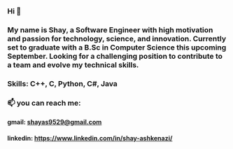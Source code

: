 ### Hi 👋
### My name is Shay, a Software Engineer with high motivation and passion for technology, science, and innovation. Currently set to graduate with a B.Sc in Computer Science this upcoming September. Looking for a challenging position to contribute to a team and evolve my technical skills.
### Skills: C++, C, Python, C#, Java
### 📫 you can reach me:
#### gmail: shayas9529@gmail.com
#### linkedin: https://www.linkedin.com/in/shay-ashkenazi/

<!--
**shayashkenazi/shayashkenazi** is a ✨ _special_ ✨ repository because its `README.md` (this file) appears on your GitHub profile.

Here are some ideas to get you started:

- 🔭 I’m currently working on ...
- 🌱 I’m currently learning ...
- 👯 I’m looking to collaborate on ...
- 🤔 I’m looking for help with ...
- 💬 Ask me about ...
- 📫 How to reach me: ...
- 😄 Pronouns: ...
- ⚡ Fun fact: ...
-->
